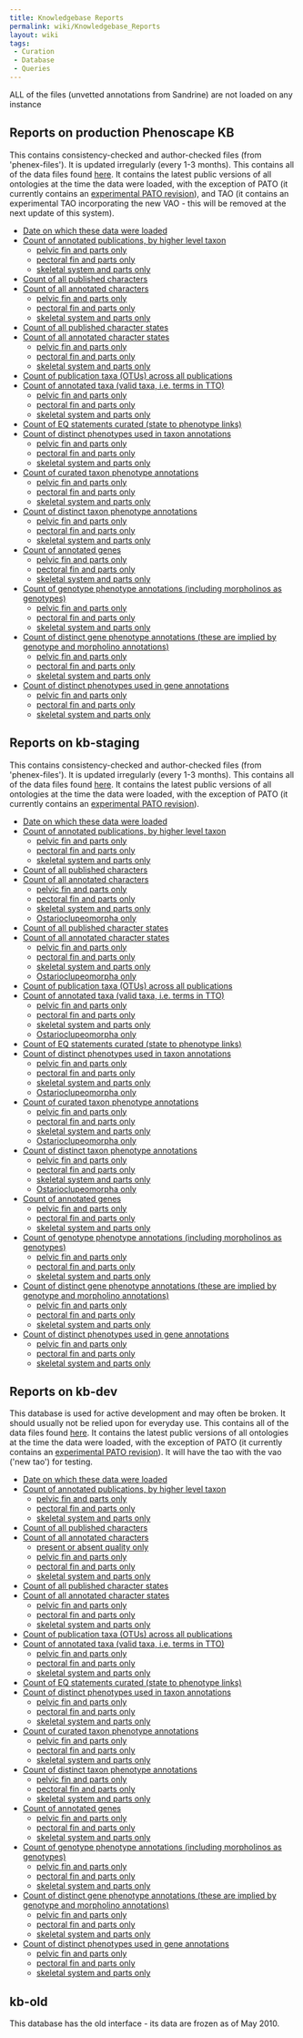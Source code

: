 ```yaml
---
title: Knowledgebase Reports
permalink: wiki/Knowledgebase_Reports
layout: wiki
tags:
 - Curation
 - Database
 - Queries
---
```


ALL of the files (unvetted annotations from Sandrine) are not loaded on
any instance

## Reports on production Phenoscape KB

This contains consistency-checked and author-checked files (from
'phenex-files'). It is updated irregularly (every 1-3 months). This
contains all of the data files found
[here](http://phenoscape.svn.sourceforge.net/viewvc/phenoscape/trunk/data/phenex-files/).
It contains the latest public versions of all ontologies at the time the
data were loaded, with the exception of PATO (it currently contains an
[experimental PATO revision](http://www.duke.edu/~jpb15/quality.obo)),
and TAO (it contains an experimental TAO incorporating the new VAO -
this will be removed at the next update of this system).

- [Date on which these data were
  loaded](http://kb.phenoscape.org/OBD-WS/timestamp/)
- [Count of annotated publications, by higher level
  taxon](http://kb.phenoscape.org/OBD-WS/report/count/publications)
  - [pelvic fin and parts
    only](http://kb.phenoscape.org/OBD-WS/report/count/publications?query=%7B%22phenotype%22%3A%5B%7B%22entity%22%3A%7B%22id%22%3A%22TAO%3A0001184%22%2C%22including_parts%22%3A%20true%7D%7D%5D%7D)
  - [pectoral fin and parts
    only](http://kb.phenoscape.org/OBD-WS/report/count/publications?query=%7B%22phenotype%22%3A%5B%7B%22entity%22%3A%7B%22id%22%3A%22TAO%3A0001161%22%2C%22including_parts%22%3A%20true%7D%7D%5D%7D)
  - [skeletal system and parts
    only](http://kb.phenoscape.org/OBD-WS/report/count/publications?query=%7B%22phenotype%22%3A%5B%7B%22entity%22%3A%7B%22id%22%3A%22TAO%3A0000434%22%2C%22including_parts%22%3A%20true%7D%7D%5D%7D)
- [Count of all published
  characters](http://kb.phenoscape.org/OBD-WS/report/count/characters/published)
- [Count of all annotated
  characters](http://kb.phenoscape.org/OBD-WS/report/count/characters/annotated)
  - [pelvic fin and parts
    only](http://kb.phenoscape.org/OBD-WS/report/count/characters/annotated?query=%7B%22phenotype%22%3A%5B%7B%22entity%22%3A%7B%22id%22%3A%22TAO%3A0001184%22%2C%22including_parts%22%3A%20true%7D%7D%5D%7D)
  - [pectoral fin and parts
    only](http://kb.phenoscape.org/OBD-WS/report/count/characters/annotated?query=%7B%22phenotype%22%3A%5B%7B%22entity%22%3A%7B%22id%22%3A%22TAO%3A0001161%22%2C%22including_parts%22%3A%20true%7D%7D%5D%7D)
  - [skeletal system and parts
    only](http://kb.phenoscape.org/OBD-WS/report/count/characters/annotated?query=%7B%22phenotype%22%3A%5B%7B%22entity%22%3A%7B%22id%22%3A%22TAO%3A0000434%22%2C%22including_parts%22%3A%20true%7D%7D%5D%7D)
- [Count of all published character
  states](http://kb.phenoscape.org/OBD-WS/report/count/characterstates/published)
- [Count of all annotated character
  states](http://kb.phenoscape.org/OBD-WS/report/count/characterstates/annotated)
  - [pelvic fin and parts
    only](http://kb.phenoscape.org/OBD-WS/report/count/characterstates/annotated?query=%7B%22phenotype%22%3A%5B%7B%22entity%22%3A%7B%22id%22%3A%22TAO%3A0001184%22%2C%22including_parts%22%3A%20true%7D%7D%5D%7D)
  - [pectoral fin and parts
    only](http://kb.phenoscape.org/OBD-WS/report/count/characterstates/annotated?query=%7B%22phenotype%22%3A%5B%7B%22entity%22%3A%7B%22id%22%3A%22TAO%3A0001161%22%2C%22including_parts%22%3A%20true%7D%7D%5D%7D)
  - [skeletal system and parts
    only](http://kb.phenoscape.org/OBD-WS/report/count/characterstates/annotated?query=%7B%22phenotype%22%3A%5B%7B%22entity%22%3A%7B%22id%22%3A%22TAO%3A0000434%22%2C%22including_parts%22%3A%20true%7D%7D%5D%7D)
- [Count of publication taxa (OTUs) across all
  publications](http://kb.phenoscape.org/OBD-WS/report/count/otus/published)
- [Count of annotated taxa (valid taxa, i.e. terms in
  TTO)](http://kb.phenoscape.org/OBD-WS/report/count/taxa/annotated)
  - [pelvic fin and parts
    only](http://kb.phenoscape.org/OBD-WS/report/count/taxa/annotated?query=%7B%22phenotype%22%3A%5B%7B%22entity%22%3A%7B%22id%22%3A%22TAO%3A0001184%22%2C%22including_parts%22%3A%20true%7D%7D%5D%7D)
  - [pectoral fin and parts
    only](http://kb.phenoscape.org/OBD-WS/report/count/taxa/annotated?query=%7B%22phenotype%22%3A%5B%7B%22entity%22%3A%7B%22id%22%3A%22TAO%3A0001161%22%2C%22including_parts%22%3A%20true%7D%7D%5D%7D)
  - [skeletal system and parts
    only](http://kb.phenoscape.org/OBD-WS/report/count/taxa/annotated?query=%7B%22phenotype%22%3A%5B%7B%22entity%22%3A%7B%22id%22%3A%22TAO%3A0000434%22%2C%22including_parts%22%3A%20true%7D%7D%5D%7D)
- [Count of EQ statements curated (state to phenotype
  links)](http://kb.phenoscape.org/OBD-WS/report/count/phenotypes/curated)
- [Count of distinct phenotypes used in taxon
  annotations](http://kb.phenoscape.org/OBD-WS/report/count/phenotypes/annotated)
  - [pelvic fin and parts
    only](http://kb.phenoscape.org/OBD-WS/report/count/phenotypes/annotated?query=%7B%22phenotype%22%3A%5B%7B%22entity%22%3A%7B%22id%22%3A%22TAO%3A0001184%22%2C%22including_parts%22%3A%20true%7D%7D%5D%7D)
  - [pectoral fin and parts
    only](http://kb.phenoscape.org/OBD-WS/report/count/phenotypes/annotated?query=%7B%22phenotype%22%3A%5B%7B%22entity%22%3A%7B%22id%22%3A%22TAO%3A0001161%22%2C%22including_parts%22%3A%20true%7D%7D%5D%7D)
  - [skeletal system and parts
    only](http://kb.phenoscape.org/OBD-WS/report/count/phenotypes/annotated?query=%7B%22phenotype%22%3A%5B%7B%22entity%22%3A%7B%22id%22%3A%22TAO%3A0000434%22%2C%22including_parts%22%3A%20true%7D%7D%5D%7D)
- [Count of curated taxon phenotype
  annotations](http://kb.phenoscape.org/OBD-WS/report/count/annotations/taxa/curated)
  - [pelvic fin and parts
    only](http://kb.phenoscape.org/OBD-WS/report/count/annotations/taxa/curated?query=%7B%22phenotype%22%3A%5B%7B%22entity%22%3A%7B%22id%22%3A%22TAO%3A0001184%22%2C%22including_parts%22%3A%20true%7D%7D%5D%7D)
  - [pectoral fin and parts
    only](http://kb.phenoscape.org/OBD-WS/report/count/annotations/taxa/curated?query=%7B%22phenotype%22%3A%5B%7B%22entity%22%3A%7B%22id%22%3A%22TAO%3A0001161%22%2C%22including_parts%22%3A%20true%7D%7D%5D%7D)
  - [skeletal system and parts
    only](http://kb.phenoscape.org/OBD-WS/report/count/annotations/taxa/curated?query=%7B%22phenotype%22%3A%5B%7B%22entity%22%3A%7B%22id%22%3A%22TAO%3A0000434%22%2C%22including_parts%22%3A%20true%7D%7D%5D%7D)
- [Count of distinct taxon phenotype
  annotations](http://kb.phenoscape.org/OBD-WS/report/count/annotations/taxa/distinct)
  - [pelvic fin and parts
    only](http://kb.phenoscape.org/OBD-WS/report/count/annotations/taxa/distinct?query=%7B%22phenotype%22%3A%5B%7B%22entity%22%3A%7B%22id%22%3A%22TAO%3A0001184%22%2C%22including_parts%22%3A%20true%7D%7D%5D%7D)
  - [pectoral fin and parts
    only](http://kb.phenoscape.org/OBD-WS/report/count/annotations/taxa/distinct?query=%7B%22phenotype%22%3A%5B%7B%22entity%22%3A%7B%22id%22%3A%22TAO%3A0001161%22%2C%22including_parts%22%3A%20true%7D%7D%5D%7D)
  - [skeletal system and parts
    only](http://kb.phenoscape.org/OBD-WS/report/count/annotations/taxa/distinct?query=%7B%22phenotype%22%3A%5B%7B%22entity%22%3A%7B%22id%22%3A%22TAO%3A0000434%22%2C%22including_parts%22%3A%20true%7D%7D%5D%7D)
- [Count of annotated
  genes](http://kb.phenoscape.org/OBD-WS/report/count/genes/annotated)
  - [pelvic fin and parts
    only](http://kb.phenoscape.org/OBD-WS/report/count/genes/annotated?query=%7B%22phenotype%22%3A%5B%7B%22entity%22%3A%7B%22id%22%3A%22TAO%3A0001184%22%2C%22including_parts%22%3A%20true%7D%7D%5D%7D)
  - [pectoral fin and parts
    only](http://kb.phenoscape.org/OBD-WS/report/count/genes/annotated?query=%7B%22phenotype%22%3A%5B%7B%22entity%22%3A%7B%22id%22%3A%22TAO%3A0001161%22%2C%22including_parts%22%3A%20true%7D%7D%5D%7D)
  - [skeletal system and parts
    only](http://kb.phenoscape.org/OBD-WS/report/count/genes/annotated?query=%7B%22phenotype%22%3A%5B%7B%22entity%22%3A%7B%22id%22%3A%22TAO%3A0000434%22%2C%22including_parts%22%3A%20true%7D%7D%5D%7D)
- [Count of genotype phenotype annotations (including morpholinos as
  genotypes)](http://kb.phenoscape.org/OBD-WS/report/count/annotations/genotypes/curated)
  - [pelvic fin and parts
    only](http://kb.phenoscape.org/OBD-WS/report/count/annotations/genotypes/curated?query=%7B%22phenotype%22%3A%5B%7B%22entity%22%3A%7B%22id%22%3A%22TAO%3A0001184%22%2C%22including_parts%22%3A%20true%7D%7D%5D%7D)
  - [pectoral fin and parts
    only](http://kb.phenoscape.org/OBD-WS/report/count/annotations/genotypes/curated?query=%7B%22phenotype%22%3A%5B%7B%22entity%22%3A%7B%22id%22%3A%22TAO%3A0001161%22%2C%22including_parts%22%3A%20true%7D%7D%5D%7D)
  - [skeletal system and parts
    only](http://kb.phenoscape.org/OBD-WS/report/count/annotations/genotypes/curated?query=%7B%22phenotype%22%3A%5B%7B%22entity%22%3A%7B%22id%22%3A%22TAO%3A0000434%22%2C%22including_parts%22%3A%20true%7D%7D%5D%7D)
- [Count of distinct gene phenotype annotations (these are implied by
  genotype and morpholino
  annotations)](http://kb.phenoscape.org/OBD-WS/report/count/annotations/genes/distinct)
  - [pelvic fin and parts
    only](http://kb.phenoscape.org/OBD-WS/report/count/annotations/genes/distinct?query=%7B%22phenotype%22%3A%5B%7B%22entity%22%3A%7B%22id%22%3A%22TAO%3A0001184%22%2C%22including_parts%22%3A%20true%7D%7D%5D%7D)
  - [pectoral fin and parts
    only](http://kb.phenoscape.org/OBD-WS/report/count/annotations/genes/distinct?query=%7B%22phenotype%22%3A%5B%7B%22entity%22%3A%7B%22id%22%3A%22TAO%3A0001161%22%2C%22including_parts%22%3A%20true%7D%7D%5D%7D)
  - [skeletal system and parts
    only](http://kb.phenoscape.org/OBD-WS/report/count/annotations/genes/distinct?query=%7B%22phenotype%22%3A%5B%7B%22entity%22%3A%7B%22id%22%3A%22TAO%3A0000434%22%2C%22including_parts%22%3A%20true%7D%7D%5D%7D)
- [Count of distinct phenotypes used in gene
  annotations](http://kb.phenoscape.org/OBD-WS/report/count/phenotypes/genes/annotated)
  - [pelvic fin and parts
    only](http://kb.phenoscape.org/OBD-WS/report/count/phenotypes/genes/annotated?query=%7B%22phenotype%22%3A%5B%7B%22entity%22%3A%7B%22id%22%3A%22TAO%3A0001184%22%2C%22including_parts%22%3A%20true%7D%7D%5D%7D)
  - [pectoral fin and parts
    only](http://kb.phenoscape.org/OBD-WS/report/count/phenotypes/genes/annotated?query=%7B%22phenotype%22%3A%5B%7B%22entity%22%3A%7B%22id%22%3A%22TAO%3A0001161%22%2C%22including_parts%22%3A%20true%7D%7D%5D%7D)
  - [skeletal system and parts
    only](http://kb.phenoscape.org/OBD-WS/report/count/phenotypes/genes/annotated?query=%7B%22phenotype%22%3A%5B%7B%22entity%22%3A%7B%22id%22%3A%22TAO%3A0000434%22%2C%22including_parts%22%3A%20true%7D%7D%5D%7D)

## Reports on kb-staging

This contains consistency-checked and author-checked files (from
'phenex-files'). It is updated irregularly (every 1-3 months). This
contains all of the data files found
[here](http://phenoscape.svn.sourceforge.net/viewvc/phenoscape/trunk/data/phenex-files/).
It contains the latest public versions of all ontologies at the time the
data were loaded, with the exception of PATO (it currently contains an
[experimental PATO revision](http://www.duke.edu/~jpb15/quality.obo)).

- [Date on which these data were
  loaded](http://kb-staging.phenoscape.org/OBD-WS/timestamp/)
- [Count of annotated publications, by higher level
  taxon](http://kb-staging.phenoscape.org/OBD-WS/report/count/publications)
  - [pelvic fin and parts
    only](http://kb-staging.phenoscape.org/OBD-WS/report/count/publications?query=%7B%22phenotype%22%3A%5B%7B%22entity%22%3A%7B%22id%22%3A%22TAO%3A0001184%22%2C%22including_parts%22%3A%20true%7D%7D%5D%7D)
  - [pectoral fin and parts
    only](http://kb-staging.phenoscape.org/OBD-WS/report/count/publications?query=%7B%22phenotype%22%3A%5B%7B%22entity%22%3A%7B%22id%22%3A%22TAO%3A0001161%22%2C%22including_parts%22%3A%20true%7D%7D%5D%7D)
  - [skeletal system and parts
    only](http://kb-staging.phenoscape.org/OBD-WS/report/count/publications?query=%7B%22phenotype%22%3A%5B%7B%22entity%22%3A%7B%22id%22%3A%22TAO%3A0000434%22%2C%22including_parts%22%3A%20true%7D%7D%5D%7D)
- [Count of all published
  characters](http://kb-staging.phenoscape.org/OBD-WS/report/count/characters/published)
- [Count of all annotated
  characters](http://kb-staging.phenoscape.org/OBD-WS/report/count/characters/annotated)
  - [pelvic fin and parts
    only](http://kb-staging.phenoscape.org/OBD-WS/report/count/characters/annotated?query=%7B%22phenotype%22%3A%5B%7B%22entity%22%3A%7B%22id%22%3A%22TAO%3A0001184%22%2C%22including_parts%22%3A%20true%7D%7D%5D%7D)
  - [pectoral fin and parts
    only](http://kb-staging.phenoscape.org/OBD-WS/report/count/characters/annotated?query=%7B%22phenotype%22%3A%5B%7B%22entity%22%3A%7B%22id%22%3A%22TAO%3A0001161%22%2C%22including_parts%22%3A%20true%7D%7D%5D%7D)
  - [skeletal system and parts
    only](http://kb-staging.phenoscape.org/OBD-WS/report/count/characters/annotated?query=%7B%22phenotype%22%3A%5B%7B%22entity%22%3A%7B%22id%22%3A%22TAO%3A0000434%22%2C%22including_parts%22%3A%20true%7D%7D%5D%7D)
  - [Ostarioclupeomorpha
    only](http://kb-staging.phenoscape.org/OBD-WS/report/count/characters/annotated?query=%7B%22taxon%22%3A%5B%7B%22id%22%3A%22TTO%3A253%22%7D%5D%7D)
- [Count of all published character
  states](http://kb-staging.phenoscape.org/OBD-WS/report/count/characterstates/published)
- [Count of all annotated character
  states](http://kb-staging.phenoscape.org/OBD-WS/report/count/characterstates/annotated)
  - [pelvic fin and parts
    only](http://kb-staging.phenoscape.org/OBD-WS/report/count/characterstates/annotated?query=%7B%22phenotype%22%3A%5B%7B%22entity%22%3A%7B%22id%22%3A%22TAO%3A0001184%22%2C%22including_parts%22%3A%20true%7D%7D%5D%7D)
  - [pectoral fin and parts
    only](http://kb-staging.phenoscape.org/OBD-WS/report/count/characterstates/annotated?query=%7B%22phenotype%22%3A%5B%7B%22entity%22%3A%7B%22id%22%3A%22TAO%3A0001161%22%2C%22including_parts%22%3A%20true%7D%7D%5D%7D)
  - [skeletal system and parts
    only](http://kb-staging.phenoscape.org/OBD-WS/report/count/characterstates/annotated?query=%7B%22phenotype%22%3A%5B%7B%22entity%22%3A%7B%22id%22%3A%22TAO%3A0000434%22%2C%22including_parts%22%3A%20true%7D%7D%5D%7D)
  - [Ostarioclupeomorpha
    only](http://kb-staging.phenoscape.org/OBD-WS/report/count/characterstates/annotated?query=%7B%22taxon%22%3A%5B%7B%22id%22%3A%22TTO%3A253%22%7D%5D%7D)
- [Count of publication taxa (OTUs) across all
  publications](http://kb-staging.phenoscape.org/OBD-WS/report/count/otus/published)
- [Count of annotated taxa (valid taxa, i.e. terms in
  TTO)](http://kb-staging.phenoscape.org/OBD-WS/report/count/taxa/annotated)
  - [pelvic fin and parts
    only](http://kb-staging.phenoscape.org/OBD-WS/report/count/taxa/annotated?query=%7B%22phenotype%22%3A%5B%7B%22entity%22%3A%7B%22id%22%3A%22TAO%3A0001184%22%2C%22including_parts%22%3A%20true%7D%7D%5D%7D)
  - [pectoral fin and parts
    only](http://kb-staging.phenoscape.org/OBD-WS/report/count/taxa/annotated?query=%7B%22phenotype%22%3A%5B%7B%22entity%22%3A%7B%22id%22%3A%22TAO%3A0001161%22%2C%22including_parts%22%3A%20true%7D%7D%5D%7D)
  - [skeletal system and parts
    only](http://kb-staging.phenoscape.org/OBD-WS/report/count/taxa/annotated?query=%7B%22phenotype%22%3A%5B%7B%22entity%22%3A%7B%22id%22%3A%22TAO%3A0000434%22%2C%22including_parts%22%3A%20true%7D%7D%5D%7D)
  - [Ostarioclupeomorpha
    only](http://kb-staging.phenoscape.org/OBD-WS/report/count/taxa/annotated?query=%7B%22taxon%22%3A%5B%7B%22id%22%3A%22TTO%3A253%22%7D%5D%7D)
- [Count of EQ statements curated (state to phenotype
  links)](http://kb-staging.phenoscape.org/OBD-WS/report/count/phenotypes/curated)
- [Count of distinct phenotypes used in taxon
  annotations](http://kb-staging.phenoscape.org/OBD-WS/report/count/phenotypes/annotated)
  - [pelvic fin and parts
    only](http://kb-staging.phenoscape.org/OBD-WS/report/count/phenotypes/annotated?query=%7B%22phenotype%22%3A%5B%7B%22entity%22%3A%7B%22id%22%3A%22TAO%3A0001184%22%2C%22including_parts%22%3A%20true%7D%7D%5D%7D)
  - [pectoral fin and parts
    only](http://kb-staging.phenoscape.org/OBD-WS/report/count/phenotypes/annotated?query=%7B%22phenotype%22%3A%5B%7B%22entity%22%3A%7B%22id%22%3A%22TAO%3A0001161%22%2C%22including_parts%22%3A%20true%7D%7D%5D%7D)
  - [skeletal system and parts
    only](http://kb-staging.phenoscape.org/OBD-WS/report/count/phenotypes/annotated?query=%7B%22phenotype%22%3A%5B%7B%22entity%22%3A%7B%22id%22%3A%22TAO%3A0000434%22%2C%22including_parts%22%3A%20true%7D%7D%5D%7D)
  - [Ostarioclupeomorpha
    only](http://kb-staging.phenoscape.org/OBD-WS/report/count/phenotypes/annotated?query=%7B%22taxon%22%3A%5B%7B%22id%22%3A%22TTO%3A253%22%7D%5D%7D)
- [Count of curated taxon phenotype
  annotations](http://kb-staging.phenoscape.org/OBD-WS/report/count/annotations/taxa/curated)
  - [pelvic fin and parts
    only](http://kb-staging.phenoscape.org/OBD-WS/report/count/annotations/taxa/curated?query=%7B%22phenotype%22%3A%5B%7B%22entity%22%3A%7B%22id%22%3A%22TAO%3A0001184%22%2C%22including_parts%22%3A%20true%7D%7D%5D%7D)
  - [pectoral fin and parts
    only](http://kb-staging.phenoscape.org/OBD-WS/report/count/annotations/taxa/curated?query=%7B%22phenotype%22%3A%5B%7B%22entity%22%3A%7B%22id%22%3A%22TAO%3A0001161%22%2C%22including_parts%22%3A%20true%7D%7D%5D%7D)
  - [skeletal system and parts
    only](http://kb-staging.phenoscape.org/OBD-WS/report/count/annotations/taxa/curated?query=%7B%22phenotype%22%3A%5B%7B%22entity%22%3A%7B%22id%22%3A%22TAO%3A0000434%22%2C%22including_parts%22%3A%20true%7D%7D%5D%7D)
  - [Ostarioclupeomorpha
    only](http://kb-staging.phenoscape.org/OBD-WS/report/count/annotations/taxa/curated?query=%7B%22taxon%22%3A%5B%7B%22id%22%3A%22TTO%3A253%22%7D%5D%7D)
- [Count of distinct taxon phenotype
  annotations](http://kb-staging.phenoscape.org/OBD-WS/report/count/annotations/taxa/distinct)
  - [pelvic fin and parts
    only](http://kb-staging.phenoscape.org/OBD-WS/report/count/annotations/taxa/distinct?query=%7B%22phenotype%22%3A%5B%7B%22entity%22%3A%7B%22id%22%3A%22TAO%3A0001184%22%2C%22including_parts%22%3A%20true%7D%7D%5D%7D)
  - [pectoral fin and parts
    only](http://kb-staging.phenoscape.org/OBD-WS/report/count/annotations/taxa/distinct?query=%7B%22phenotype%22%3A%5B%7B%22entity%22%3A%7B%22id%22%3A%22TAO%3A0001161%22%2C%22including_parts%22%3A%20true%7D%7D%5D%7D)
  - [skeletal system and parts
    only](http://kb-staging.phenoscape.org/OBD-WS/report/count/annotations/taxa/distinct?query=%7B%22phenotype%22%3A%5B%7B%22entity%22%3A%7B%22id%22%3A%22TAO%3A0000434%22%2C%22including_parts%22%3A%20true%7D%7D%5D%7D)
  - [Ostarioclupeomorpha
    only](http://kb-staging.phenoscape.org/OBD-WS/report/count/annotations/taxa/distinct?query=%7B%22taxon%22%3A%5B%7B%22id%22%3A%22TTO%3A253%22%7D%5D%7D)
- [Count of annotated
  genes](http://kb-staging.phenoscape.org/OBD-WS/report/count/genes/annotated)
  - [pelvic fin and parts
    only](http://kb-staging.phenoscape.org/OBD-WS/report/count/genes/annotated?query=%7B%22phenotype%22%3A%5B%7B%22entity%22%3A%7B%22id%22%3A%22TAO%3A0001184%22%2C%22including_parts%22%3A%20true%7D%7D%5D%7D)
  - [pectoral fin and parts
    only](http://kb-staging.phenoscape.org/OBD-WS/report/count/genes/annotated?query=%7B%22phenotype%22%3A%5B%7B%22entity%22%3A%7B%22id%22%3A%22TAO%3A0001161%22%2C%22including_parts%22%3A%20true%7D%7D%5D%7D)
  - [skeletal system and parts
    only](http://kb-staging.phenoscape.org/OBD-WS/report/count/genes/annotated?query=%7B%22phenotype%22%3A%5B%7B%22entity%22%3A%7B%22id%22%3A%22TAO%3A0000434%22%2C%22including_parts%22%3A%20true%7D%7D%5D%7D)
- [Count of genotype phenotype annotations (including morpholinos as
  genotypes)](http://kb-staging.phenoscape.org/OBD-WS/report/count/annotations/genotypes/curated)
  - [pelvic fin and parts
    only](http://kb-staging.phenoscape.org/OBD-WS/report/count/annotations/genotypes/curated?query=%7B%22phenotype%22%3A%5B%7B%22entity%22%3A%7B%22id%22%3A%22TAO%3A0001184%22%2C%22including_parts%22%3A%20true%7D%7D%5D%7D)
  - [pectoral fin and parts
    only](http://kb-staging.phenoscape.org/OBD-WS/report/count/annotations/genotypes/curated?query=%7B%22phenotype%22%3A%5B%7B%22entity%22%3A%7B%22id%22%3A%22TAO%3A0001161%22%2C%22including_parts%22%3A%20true%7D%7D%5D%7D)
  - [skeletal system and parts
    only](http://kb-staging.phenoscape.org/OBD-WS/report/count/annotations/genotypes/curated?query=%7B%22phenotype%22%3A%5B%7B%22entity%22%3A%7B%22id%22%3A%22TAO%3A0000434%22%2C%22including_parts%22%3A%20true%7D%7D%5D%7D)
- [Count of distinct gene phenotype annotations (these are implied by
  genotype and morpholino
  annotations)](http://kb-staging.phenoscape.org/OBD-WS/report/count/annotations/genes/distinct)
  - [pelvic fin and parts
    only](http://kb-staging.phenoscape.org/OBD-WS/report/count/annotations/genes/distinct?query=%7B%22phenotype%22%3A%5B%7B%22entity%22%3A%7B%22id%22%3A%22TAO%3A0001184%22%2C%22including_parts%22%3A%20true%7D%7D%5D%7D)
  - [pectoral fin and parts
    only](http://kb-staging.phenoscape.org/OBD-WS/report/count/annotations/genes/distinct?query=%7B%22phenotype%22%3A%5B%7B%22entity%22%3A%7B%22id%22%3A%22TAO%3A0001161%22%2C%22including_parts%22%3A%20true%7D%7D%5D%7D)
  - [skeletal system and parts
    only](http://kb-staging.phenoscape.org/OBD-WS/report/count/annotations/genes/distinct?query=%7B%22phenotype%22%3A%5B%7B%22entity%22%3A%7B%22id%22%3A%22TAO%3A0000434%22%2C%22including_parts%22%3A%20true%7D%7D%5D%7D)
- [Count of distinct phenotypes used in gene
  annotations](http://kb-staging.phenoscape.org/OBD-WS/report/count/phenotypes/genes/annotated)
  - [pelvic fin and parts
    only](http://kb-staging.phenoscape.org/OBD-WS/report/count/phenotypes/genes/annotated?query=%7B%22phenotype%22%3A%5B%7B%22entity%22%3A%7B%22id%22%3A%22TAO%3A0001184%22%2C%22including_parts%22%3A%20true%7D%7D%5D%7D)
  - [pectoral fin and parts
    only](http://kb-staging.phenoscape.org/OBD-WS/report/count/phenotypes/genes/annotated?query=%7B%22phenotype%22%3A%5B%7B%22entity%22%3A%7B%22id%22%3A%22TAO%3A0001161%22%2C%22including_parts%22%3A%20true%7D%7D%5D%7D)
  - [skeletal system and parts
    only](http://kb-staging.phenoscape.org/OBD-WS/report/count/phenotypes/genes/annotated?query=%7B%22phenotype%22%3A%5B%7B%22entity%22%3A%7B%22id%22%3A%22TAO%3A0000434%22%2C%22including_parts%22%3A%20true%7D%7D%5D%7D)

## Reports on kb-dev

This database is used for active development and may often be broken. It
should usually not be relied upon for everyday use. This contains all of
the data files found
[here](http://phenoscape.svn.sourceforge.net/viewvc/phenoscape/trunk/data/phenex-files/).
It contains the latest public versions of all ontologies at the time the
data were loaded, with the exception of PATO (it currently contains an
[experimental PATO revision](http://www.duke.edu/~jpb15/quality.obo)).
It will have the tao with the vao ('new tao') for testing.

- [Date on which these data were
  loaded](http://kb-dev.phenoscape.org/OBD-WS/timestamp/)
- [Count of annotated publications, by higher level
  taxon](http://kb-dev.phenoscape.org/OBD-WS/report/count/publications)
  - [pelvic fin and parts
    only](http://kb-dev.phenoscape.org/OBD-WS/report/count/publications?query=%7B%22phenotype%22%3A%5B%7B%22entity%22%3A%7B%22id%22%3A%22TAO%3A0001184%22%2C%22including_parts%22%3A%20true%7D%7D%5D%7D)
  - [pectoral fin and parts
    only](http://kb-dev.phenoscape.org/OBD-WS/report/count/publications?query=%7B%22phenotype%22%3A%5B%7B%22entity%22%3A%7B%22id%22%3A%22TAO%3A0001161%22%2C%22including_parts%22%3A%20true%7D%7D%5D%7D)
  - [skeletal system and parts
    only](http://kb-dev.phenoscape.org/OBD-WS/report/count/publications?query=%7B%22phenotype%22%3A%5B%7B%22entity%22%3A%7B%22id%22%3A%22TAO%3A0000434%22%2C%22including_parts%22%3A%20true%7D%7D%5D%7D)
- [Count of all published
  characters](http://kb-dev.phenoscape.org/OBD-WS/report/count/characters/published)
- [Count of all annotated
  characters](http://kb-dev.phenoscape.org/OBD-WS/report/count/characters/annotated)
  - [present or absent quality
    only](http://kb-dev.phenoscape.org/OBD-WS/report/count/characters/annotated?query=%7B%22phenotype%22%3A%5B%7B%22quality%22%3A%7B%22id%22%3A%22PATO%3A0000462%22%7D%7D%2C%20%7B%22quality%22%3A%7B%22id%22%3A%22PATO%3A0000467%22%7D%7D%5D%2C%20%22match_all_phenotypes%22%3A%20false%7D)
  - [pelvic fin and parts
    only](http://kb-dev.phenoscape.org/OBD-WS/report/count/characters/annotated?query=%7B%22phenotype%22%3A%5B%7B%22entity%22%3A%7B%22id%22%3A%22TAO%3A0001184%22%2C%22including_parts%22%3A%20true%7D%7D%5D%7D)
  - [pectoral fin and parts
    only](http://kb-dev.phenoscape.org/OBD-WS/report/count/characters/annotated?query=%7B%22phenotype%22%3A%5B%7B%22entity%22%3A%7B%22id%22%3A%22TAO%3A0001161%22%2C%22including_parts%22%3A%20true%7D%7D%5D%7D)
  - [skeletal system and parts
    only](http://kb-dev.phenoscape.org/OBD-WS/report/count/characters/annotated?query=%7B%22phenotype%22%3A%5B%7B%22entity%22%3A%7B%22id%22%3A%22TAO%3A0000434%22%2C%22including_parts%22%3A%20true%7D%7D%5D%7D)
- [Count of all published character
  states](http://kb-dev.phenoscape.org/OBD-WS/report/count/characterstates/published)
- [Count of all annotated character
  states](http://kb-dev.phenoscape.org/OBD-WS/report/count/characterstates/annotated)
  - [pelvic fin and parts
    only](http://kb-dev.phenoscape.org/OBD-WS/report/count/characterstates/annotated?query=%7B%22phenotype%22%3A%5B%7B%22entity%22%3A%7B%22id%22%3A%22TAO%3A0001184%22%2C%22including_parts%22%3A%20true%7D%7D%5D%7D)
  - [pectoral fin and parts
    only](http://kb-dev.phenoscape.org/OBD-WS/report/count/characterstates/annotated?query=%7B%22phenotype%22%3A%5B%7B%22entity%22%3A%7B%22id%22%3A%22TAO%3A0001161%22%2C%22including_parts%22%3A%20true%7D%7D%5D%7D)
  - [skeletal system and parts
    only](http://kb-dev.phenoscape.org/OBD-WS/report/count/characterstates/annotated?query=%7B%22phenotype%22%3A%5B%7B%22entity%22%3A%7B%22id%22%3A%22TAO%3A0000434%22%2C%22including_parts%22%3A%20true%7D%7D%5D%7D)
- [Count of publication taxa (OTUs) across all
  publications](http://kb-dev.phenoscape.org/OBD-WS/report/count/otus/published)
- [Count of annotated taxa (valid taxa, i.e. terms in
  TTO)](http://kb-dev.phenoscape.org/OBD-WS/report/count/taxa/annotated)
  - [pelvic fin and parts
    only](http://kb-dev.phenoscape.org/OBD-WS/report/count/taxa/annotated?query=%7B%22phenotype%22%3A%5B%7B%22entity%22%3A%7B%22id%22%3A%22TAO%3A0001184%22%2C%22including_parts%22%3A%20true%7D%7D%5D%7D)
  - [pectoral fin and parts
    only](http://kb-dev.phenoscape.org/OBD-WS/report/count/taxa/annotated?query=%7B%22phenotype%22%3A%5B%7B%22entity%22%3A%7B%22id%22%3A%22TAO%3A0001161%22%2C%22including_parts%22%3A%20true%7D%7D%5D%7D)
  - [skeletal system and parts
    only](http://kb-dev.phenoscape.org/OBD-WS/report/count/taxa/annotated?query=%7B%22phenotype%22%3A%5B%7B%22entity%22%3A%7B%22id%22%3A%22TAO%3A0000434%22%2C%22including_parts%22%3A%20true%7D%7D%5D%7D)
- [Count of EQ statements curated (state to phenotype
  links)](http://kb-dev.phenoscape.org/OBD-WS/report/count/phenotypes/curated)
- [Count of distinct phenotypes used in taxon
  annotations](http://kb-dev.phenoscape.org/OBD-WS/report/count/phenotypes/annotated)
  - [pelvic fin and parts
    only](http://kb-dev.phenoscape.org/OBD-WS/report/count/phenotypes/annotated?query=%7B%22phenotype%22%3A%5B%7B%22entity%22%3A%7B%22id%22%3A%22TAO%3A0001184%22%2C%22including_parts%22%3A%20true%7D%7D%5D%7D)
  - [pectoral fin and parts
    only](http://kb-dev.phenoscape.org/OBD-WS/report/count/phenotypes/annotated?query=%7B%22phenotype%22%3A%5B%7B%22entity%22%3A%7B%22id%22%3A%22TAO%3A0001161%22%2C%22including_parts%22%3A%20true%7D%7D%5D%7D)
  - [skeletal system and parts
    only](http://kb-dev.phenoscape.org/OBD-WS/report/count/phenotypes/annotated?query=%7B%22phenotype%22%3A%5B%7B%22entity%22%3A%7B%22id%22%3A%22TAO%3A0000434%22%2C%22including_parts%22%3A%20true%7D%7D%5D%7D)
- [Count of curated taxon phenotype
  annotations](http://kb-dev.phenoscape.org/OBD-WS/report/count/annotations/taxa/curated)
  - [pelvic fin and parts
    only](http://kb-dev.phenoscape.org/OBD-WS/report/count/annotations/taxa/curated?query=%7B%22phenotype%22%3A%5B%7B%22entity%22%3A%7B%22id%22%3A%22TAO%3A0001184%22%2C%22including_parts%22%3A%20true%7D%7D%5D%7D)
  - [pectoral fin and parts
    only](http://kb-dev.phenoscape.org/OBD-WS/report/count/annotations/taxa/curated?query=%7B%22phenotype%22%3A%5B%7B%22entity%22%3A%7B%22id%22%3A%22TAO%3A0001161%22%2C%22including_parts%22%3A%20true%7D%7D%5D%7D)
  - [skeletal system and parts
    only](http://kb-dev.phenoscape.org/OBD-WS/report/count/annotations/taxa/curated?query=%7B%22phenotype%22%3A%5B%7B%22entity%22%3A%7B%22id%22%3A%22TAO%3A0000434%22%2C%22including_parts%22%3A%20true%7D%7D%5D%7D)
- [Count of distinct taxon phenotype
  annotations](http://kb-dev.phenoscape.org/OBD-WS/report/count/annotations/taxa/distinct)
  - [pelvic fin and parts
    only](http://kb-dev.phenoscape.org/OBD-WS/report/count/annotations/taxa/distinct?query=%7B%22phenotype%22%3A%5B%7B%22entity%22%3A%7B%22id%22%3A%22TAO%3A0001184%22%2C%22including_parts%22%3A%20true%7D%7D%5D%7D)
  - [pectoral fin and parts
    only](http://kb-dev.phenoscape.org/OBD-WS/report/count/annotations/taxa/distinct?query=%7B%22phenotype%22%3A%5B%7B%22entity%22%3A%7B%22id%22%3A%22TAO%3A0001161%22%2C%22including_parts%22%3A%20true%7D%7D%5D%7D)
  - [skeletal system and parts
    only](http://kb-dev.phenoscape.org/OBD-WS/report/count/annotations/taxa/distinct?query=%7B%22phenotype%22%3A%5B%7B%22entity%22%3A%7B%22id%22%3A%22TAO%3A0000434%22%2C%22including_parts%22%3A%20true%7D%7D%5D%7D)
- [Count of annotated
  genes](http://kb-dev.phenoscape.org/OBD-WS/report/count/genes/annotated)
  - [pelvic fin and parts
    only](http://kb-dev.phenoscape.org/OBD-WS/report/count/genes/annotated?query=%7B%22phenotype%22%3A%5B%7B%22entity%22%3A%7B%22id%22%3A%22TAO%3A0001184%22%2C%22including_parts%22%3A%20true%7D%7D%5D%7D)
  - [pectoral fin and parts
    only](http://kb-dev.phenoscape.org/OBD-WS/report/count/genes/annotated?query=%7B%22phenotype%22%3A%5B%7B%22entity%22%3A%7B%22id%22%3A%22TAO%3A0001161%22%2C%22including_parts%22%3A%20true%7D%7D%5D%7D)
  - [skeletal system and parts
    only](http://kb-dev.phenoscape.org/OBD-WS/report/count/genes/annotated?query=%7B%22phenotype%22%3A%5B%7B%22entity%22%3A%7B%22id%22%3A%22TAO%3A0000434%22%2C%22including_parts%22%3A%20true%7D%7D%5D%7D)
- [Count of genotype phenotype annotations (including morpholinos as
  genotypes)](http://kb-dev.phenoscape.org/OBD-WS/report/count/annotations/genotypes/curated)
  - [pelvic fin and parts
    only](http://kb-dev.phenoscape.org/OBD-WS/report/count/annotations/genotypes/curated?query=%7B%22phenotype%22%3A%5B%7B%22entity%22%3A%7B%22id%22%3A%22TAO%3A0001184%22%2C%22including_parts%22%3A%20true%7D%7D%5D%7D)
  - [pectoral fin and parts
    only](http://kb-dev.phenoscape.org/OBD-WS/report/count/annotations/genotypes/curated?query=%7B%22phenotype%22%3A%5B%7B%22entity%22%3A%7B%22id%22%3A%22TAO%3A0001161%22%2C%22including_parts%22%3A%20true%7D%7D%5D%7D)
  - [skeletal system and parts
    only](http://kb-dev.phenoscape.org/OBD-WS/report/count/annotations/genotypes/curated?query=%7B%22phenotype%22%3A%5B%7B%22entity%22%3A%7B%22id%22%3A%22TAO%3A0000434%22%2C%22including_parts%22%3A%20true%7D%7D%5D%7D)
- [Count of distinct gene phenotype annotations (these are implied by
  genotype and morpholino
  annotations)](http://kb-dev.phenoscape.org/OBD-WS/report/count/annotations/genes/distinct)
  - [pelvic fin and parts
    only](http://kb-dev.phenoscape.org/OBD-WS/report/count/annotations/genes/distinct?query=%7B%22phenotype%22%3A%5B%7B%22entity%22%3A%7B%22id%22%3A%22TAO%3A0001184%22%2C%22including_parts%22%3A%20true%7D%7D%5D%7D)
  - [pectoral fin and parts
    only](http://kb-dev.phenoscape.org/OBD-WS/report/count/annotations/genes/distinct?query=%7B%22phenotype%22%3A%5B%7B%22entity%22%3A%7B%22id%22%3A%22TAO%3A0001161%22%2C%22including_parts%22%3A%20true%7D%7D%5D%7D)
  - [skeletal system and parts
    only](http://kb-dev.phenoscape.org/OBD-WS/report/count/annotations/genes/distinct?query=%7B%22phenotype%22%3A%5B%7B%22entity%22%3A%7B%22id%22%3A%22TAO%3A0000434%22%2C%22including_parts%22%3A%20true%7D%7D%5D%7D)
- [Count of distinct phenotypes used in gene
  annotations](http://kb-dev.phenoscape.org/OBD-WS/report/count/phenotypes/genes/annotated)
  - [pelvic fin and parts
    only](http://kb-dev.phenoscape.org/OBD-WS/report/count/phenotypes/genes/annotated?query=%7B%22phenotype%22%3A%5B%7B%22entity%22%3A%7B%22id%22%3A%22TAO%3A0001184%22%2C%22including_parts%22%3A%20true%7D%7D%5D%7D)
  - [pectoral fin and parts
    only](http://kb-dev.phenoscape.org/OBD-WS/report/count/phenotypes/genes/annotated?query=%7B%22phenotype%22%3A%5B%7B%22entity%22%3A%7B%22id%22%3A%22TAO%3A0001161%22%2C%22including_parts%22%3A%20true%7D%7D%5D%7D)
  - [skeletal system and parts
    only](http://kb-dev.phenoscape.org/OBD-WS/report/count/phenotypes/genes/annotated?query=%7B%22phenotype%22%3A%5B%7B%22entity%22%3A%7B%22id%22%3A%22TAO%3A0000434%22%2C%22including_parts%22%3A%20true%7D%7D%5D%7D)

## kb-old

This database has the old interface - its data are frozen as of May
2010.
